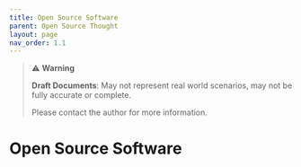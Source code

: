 ```yaml
---
title: Open Source Software
parent: Open Source Thought
layout: page
nav_order: 1.1
---
```

> ⚠️ **Warning**
>  
> **Draft Documents**: May not represent real world scenarios, may not be fully accurate or complete.
>
> Please contact the author for more information.
> 

# Open Source Software